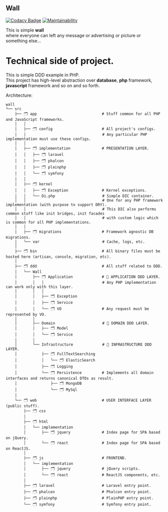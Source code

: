 Wall
-

[![Codacy Badge](https://api.codacy.com/project/badge/Grade/7ef23824b0fb40dab08b975b102005db)](https://app.codacy.com/app/cn007b/wall?utm_source=github.com&utm_medium=referral&utm_content=cn007b/wall&utm_campaign=badger)
[![Maintainability](https://api.codeclimate.com/v1/badges/f4018b786b58e19ce92e/maintainability)](https://codeclimate.com/github/cn007b/wall/maintainability)

This is simple **wall**
<br>where everyone can left any message or advertising or picture or something else...

# Technical side of project.

This is simple DDD example in PHP.
<br>This project has high-level abstraction over **database**,
**php** framework, **javascript** framework and so on and so forth.

Architecture:

````
wall
└── src
    ├── 🗂 app                             # Stuff common for all PHP and JavaScript frameworks.
    │   │
    │   ├── 🗂 config                      # All project's configs.
    │   │                                  # Any particular PHP implementation must use these configs.
    │   │
    │   ├── 🗂 implementation              # PRESENTATION LAYER.
    │   │   ├── 🗂 laravel
    │   │   ├── 🗂 phalcon
    │   │   ├── 🗂 plainphp
    │   │   └── 🗂 symfony
    │   │
    │   ├── 🗂 kernel
    │   │   ├── 🗂 Exception               # Kernel exceptions.
    │   │   └── Di.php                     # Simple DIC container.
    │   │                                  # One for any PHP framework implementation (with purpose to support DRY).
    │   │                                  # This DIC also performs common stuff like init bridges, init facades
    │   │                                  # with custom logic which is common for all PHP implementations.
    │   │
    │   ├── 🗂 migrations                  # Framework agnostic DB migrations.
    │   └── var                            # Cache, logs, etc.
    │
    ├── 🗂 bin                             # All binary files must be hosted here (artisan, console, migration, etc).
    │
    ├── 🗂 ddd                             # All stuff related to DDD.
    │   └── Wall
    │       ├── 🗂 Application             # 🔰 APPLICATION DDD LAYER.
    │       │   │                          # Any PHP implementation can work only with this layer.
    │       │   │
    │       │   ├── 🗂 Exception
    │       │   ├── 🗂 Service
    │       │   └── 🗂 VO                  # Any request must be represented by VO.
    │       │
    │       ├── Domain                     # 🔰 DOMAIN DDD LAYER.
    │       │   ├── 🗂 Model
    │       │   └── 🗂 Service
    │       │
    │       └── Infrastructure             # 🔰 INFRASTRUCTURE DDD LAYER.
    │           ├── 🗂 FullTextSearching
    │           │   └── 🗂 ElasticSearch
    │           ├── 🗂 Logging
    │           └── 🗂 Persistence         # Implements all domain interfaces and returns canonical DTOs as result.
    │               ├── 🗂 MongoDB
    │               └── 🗂 MySql
    │
    └── 🗂 web                             # USER INTERFACE LAYER (public stuff).
        ├── 🗂 css
        │
        ├── 🗂 html
        │   └── implementation
        │       ├── 🗂 jquery              # Index page for SPA based on jQuery.
        │       └── 🗂 react               # Index page for SPA based on ReactJS.
        │
        ├── 🗂 js                          # FRONTEND.
        │   └── implementation
        │       ├── 🗂 jquery              # jQuery scripts.
        │       └── 🗂 react               # ReactJS components, etc.
        │
        ├── 🗂 laravel                     # Laravel entry point.
        ├── 🗂 phalcon                     # Phalcon entry point.
        ├── 🗂 plainphp                    # PlainPHP entry point.
        └── 🗂 symfony                     # Symfony entry point.
````
